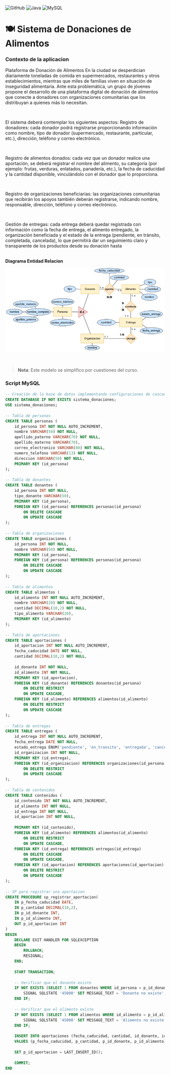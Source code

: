 ![GitHub](https://img.shields.io/badge/github-%23121011.svg?style=for-the-badge&logo=github&logoColor=white)
![Java](https://img.shields.io/badge/java-%23ED8B00.svg?style=for-the-badge&logo=openjdk&logoColor=white)
![MySQL](https://img.shields.io/badge/mysql-%2300f.svg?style=for-the-badge&logo=mysql&logoColor=white)
# 🍽️ Sistema de Donaciones de Alimentos
### Contexto de la aplicacion
Plataforma de Donación de Alimentos
En la ciudad se desperdician diariamente toneladas de comida en supermercados, restaurantes y otros establecimientos, mientras que miles de familias viven en situación de inseguridad alimentaria. Ante esta problemática, un grupo de jóvenes propone el desarrollo de una plataforma digital de donación de alimentos que conecte a donadores con organizaciones comunitarias que los distribuyan a quienes más lo necesitan.

<br>

El sistema deberá contemplar los siguientes aspectos:
Registro de donadores: cada donador podrá registrarse proporcionando información como nombre, tipo de donador (supermercado, restaurante, particular, etc.), dirección, teléfono y correo electrónico.

<br>

Registro de alimentos donados: cada vez que un donador realice una aportación, se deberá registrar el nombre del alimento, su categoría (por ejemplo: frutas, verduras, enlatados, panadería, etc.), la fecha de caducidad y la cantidad disponible, vinculándolo con el donador que lo proporciona.

<br>

Registro de organizaciones beneficiarias: las organizaciones comunitarias que recibirán los apoyos también deberán registrarse, indicando nombre, responsable, dirección, teléfono y correo electrónico.

<br>

Gestión de entregas: cada entrega deberá quedar registrada con información como la fecha de entrega, el alimento entregado, la organización beneficiada y el estado de la entrega (pendiente, en tránsito, completada, cancelada), lo que permitirá dar un seguimiento claro y transparente de los productos desde su donación hasta


<br>
<b>Diagrama Entidad Relacion</b>
<br>

![MER_V2](./assets/MER_V2.png)

<br>

> **Nota**: Este modelo se simplifico por cuestiones del curso.

### Script MySQL

```sql
-- Creación de la base de datos implementando configuraciones de cascada
CREATE DATABASE IF NOT EXISTS sistema_donaciones;
USE sistema_donaciones;

-- Tabla de personas
CREATE TABLE personas (
    id_persona INT NOT NULL AUTO_INCREMENT,
    nombre VARCHAR(50) NOT NULL,
    apellido_paterno VARCHAR(70) NOT NULL,
    apellido_materno VARCHAR(70),
    correo_electronico VARCHAR(80) NOT NULL,
    numero_telefono VARCHAR(13) NOT NULL,
    direccion VARCHAR(50) NOT NULL,
    PRIMARY KEY (id_persona)
);

-- Tabla de donantes
CREATE TABLE donantes (
    id_persona INT NOT NULL,
    tipo_donante VARCHAR(50),
    PRIMARY KEY (id_persona),
    FOREIGN KEY (id_persona) REFERENCES personas(id_persona)
        ON DELETE CASCADE
        ON UPDATE CASCADE
);

-- Tabla de organizaciones  
CREATE TABLE organizaciones (
    id_persona INT NOT NULL,
    nombre VARCHAR(50) NOT NULL,
    PRIMARY KEY (id_persona),
    FOREIGN KEY (id_persona) REFERENCES personas(id_persona)
        ON DELETE CASCADE
        ON UPDATE CASCADE
);

-- Tabla de alimentos
CREATE TABLE alimentos (
    id_alimento INT NOT NULL AUTO_INCREMENT,
    nombre VARCHAR(20) NOT NULL,
    cantidad DECIMAL(10,2) NOT NULL,
    tipo_alimento VARCHAR(20),
    PRIMARY KEY (id_alimento)
);

-- Tabla de aportaciones
CREATE TABLE aportaciones (
    id_aportacion INT NOT NULL AUTO_INCREMENT,
    fecha_caducidad DATE NOT NULL,
    cantidad DECIMAL(10,2) NOT NULL,
    
    id_donante INT NOT NULL,
    id_alimento INT NOT NULL,
    PRIMARY KEY (id_aportacion),
    FOREIGN KEY (id_donante) REFERENCES donantes(id_persona)
        ON DELETE RESTRICT
        ON UPDATE CASCADE,
    FOREIGN KEY (id_alimento) REFERENCES alimentos(id_alimento)
        ON DELETE RESTRICT
        ON UPDATE CASCADE
);

-- Tabla de entregas
CREATE TABLE entregas (
    id_entrega INT NOT NULL AUTO_INCREMENT,
    fecha_entrega DATE NOT NULL,
    estado_entrega ENUM('pendiente', 'en_transito', 'entregada', 'cancelada') NOT NULL,
    id_organizacion INT NOT NULL,
    PRIMARY KEY (id_entrega),
    FOREIGN KEY (id_organizacion) REFERENCES organizaciones(id_persona)
        ON DELETE RESTRICT
        ON UPDATE CASCADE
);

-- Tabla de contenidos
CREATE TABLE contenidos (
    id_contenido INT NOT NULL AUTO_INCREMENT,
    id_alimento INT NOT NULL,
    id_entrega INT NOT NULL,
    id_aportacion INT NOT NULL,
    
    PRIMARY KEY (id_contenido),
    FOREIGN KEY (id_alimento) REFERENCES alimentos(id_alimento)
        ON DELETE RESTRICT
        ON UPDATE CASCADE,
    FOREIGN KEY (id_entrega) REFERENCES entregas(id_entrega)
        ON DELETE CASCADE
        ON UPDATE CASCADE,
    FOREIGN KEY (id_aportacion) REFERENCES aportaciones(id_aportacion)
        ON DELETE RESTRICT
        ON UPDATE CASCADE
);

-- SP para registrar una aportacion
CREATE PROCEDURE sp_registrar_aportacion(
    IN p_fecha_caducidad DATE,
    IN p_cantidad DECIMAL(10,2),
    IN p_id_donante INT,
    IN p_id_alimento INT,
    OUT p_id_aportacion INT
)
BEGIN
    DECLARE EXIT HANDLER FOR SQLEXCEPTION
    BEGIN
        ROLLBACK;
        RESIGNAL;
    END;
    
    START TRANSACTION;
    
    -- Verificar que el donante existe
    IF NOT EXISTS (SELECT 1 FROM donantes WHERE id_persona = p_id_donante) THEN
        SIGNAL SQLSTATE '45000' SET MESSAGE_TEXT = 'Donante no existe';
    END IF;
    
    -- Verificar que el alimento existe
    IF NOT EXISTS (SELECT 1 FROM alimentos WHERE id_alimento = p_id_alimento) THEN
        SIGNAL SQLSTATE '45000' SET MESSAGE_TEXT = 'Alimento no existe';
    END IF;
    
    INSERT INTO aportaciones (fecha_caducidad, cantidad, id_donante, id_alimento)
    VALUES (p_fecha_caducidad, p_cantidad, p_id_donante, p_id_alimento);
    
    SET p_id_aportacion = LAST_INSERT_ID();
    
    COMMIT;
END 
```

